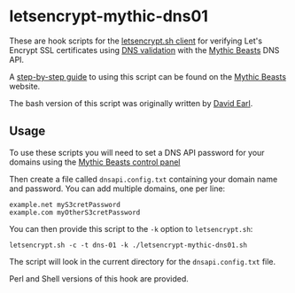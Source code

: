 letsencrypt-mythic-dns01
========================

These are hook scripts for the [letsencrypt.sh client](https://github.com/lukas2511/letsencrypt.sh)
for verifying Let's Encrypt SSL certificates using 
[DNS validation](https://letsencrypt.github.io/acme-spec/#rfc.section.7.4) with the [Mythic Beasts](https://www.mythic-beasts.com) DNS API.

A [step-by-step guide](https://www.mythic-beasts.com/support/domains/letsencrypt_dns_01) to using this script can be found on the [Mythic Beasts](https://www.mythic-beasts.com/) website.

The bash version of this script was originally written by [David Earl](https://github.com/davidearl).

Usage
-----

To use these scripts you will need to set a DNS API password for your domains
using the [Mythic Beasts control panel](https://ctrlpanel.mythic-beasts.com)

Then create a file called ``dnsapi.config.txt`` containing your domain name and
password.  You can add multiple domains, one per line:

````
example.net myS3cretPassword
example.com myOtherS3cretPassword
````

You can then provide this script to the ``-k`` option to ``letsencrypt.sh``:

````
letsencrypt.sh -c -t dns-01 -k ./letsencrypt-mythic-dns01.sh
````

The script will look in the current directory for the ``dnsapi.config.txt``
file.

Perl and Shell versions of this hook are provided.

